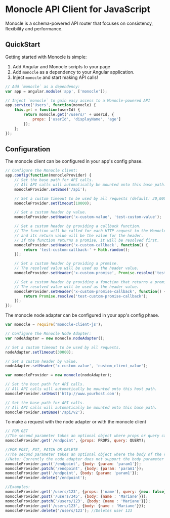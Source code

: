 Monocle API Client for JavaScript
=================================

Monocle is a schema-powered API router that focuses on consistency, flexibility and performance.

QuickStart
----------

Getting started with Monocle is simple:


1. Add Angular and Monocle scripts to your page
2. Add `monocle` as a dependency to your Angular application.
3. Inject `monocle` and start making API calls!

```js
// Add `monocle` as a dependency:
var app = angular.module('app', ['monocle']);

// Inject `monocle` to gain easy access to a Monocle-powered API
app.service('Users', function(monocle) {
    this.get = function(userId) {
        return monocle.get('/users/' + userId, {
            props: ['userId', 'displayName', 'age']
        });
    };
});
```

Configuration
-------------

The monocle client can be configured in your app's config phase.

```js
// Configure the Monocle client:
app.config(function(monocleProvider) {
    // Set the base path for API calls.
    // All API calls will automatically be mounted onto this base path.
    monocleProvider.setBase('/api');

    // Set a custom timeout to be used by all requests (default: 30,000ms).
    monocleProvider.setTimeout(10000);

    // Set a custom header by value.
    monocleProvider.setHeader('x-custom-value', 'test-custom-value');

    // Set a custom header by providing a callback function.
    // The function will be called for each HTTP request to the Monocle server,
    // and its return value will be the value for the header.
    // If the function returns a promise, it will be resolved first.
    monocleProvider.setHeader('x-custom-callback', function() {
        return 'test-custom-callback-' + Math.random();
    });

    // Set a custom header by providing a promise.
    // The resolved value will be used as the header value.
    monocleProvider.setHeader('x-custom-promise', Promise.resolve('test-custom-promise'));

    // Set a custom header by providing a function that returns a promise.
    // The resolved value will be used as the header value.
    monocleProvider.setHeader('x-custom-promise-callback', function() {
        return Promise.resolve('test-custom-promise-callback');
    });
});
```

The monocle node adapter can be configured in your app's config phase.

```js
var monocle = require('monocle-client-js');

// Configure the Monocle Node Adapter:
var nodeAdapter = new monocle.nodeAdapter();

// Set a custom timeout to be used by all requests.
nodeAdapter.setTimeout(30000);

// Set a custom header by value.
nodeAdapter.setHeader('x-custom-value', 'custom_client_value');

var monocleProvider = new monocle(nodeAdapter);

// Set the host path for API calls.
// All API calls will automatically be mounted onto this host path.
monocleProvider.setHost('http://www.yourhost.com');

// Set the base path for API calls.
// All API calls will automatically be mounted onto this base path.
monocleProvider.setBase('/api/v2');
```

To make a request with the node adapter or with the monocle client

```js
// FOR GET
//The second parameter takes an optional object where props or query can be passed in
monocleProvider.get('/endpoint', {props: PROPS, query: QUERY);

//FOR POST, PUT, PATCH OR DELETE
//The second parameter takes an optional object where the body of the request can be passed in
//Note: Currently the node adapter does not support the body parameter to be passed in
monocleProvider.post('/endpoint', {body: {param: 'param1'});
monocleProvider.patch('/endpoint', {body: {param: 'param1'});
monocleProvider.put('/endpoint', {body: {param: 'param1'});
monocleProvider.delete('/endpoint');

//Examples:
monocleProvider.get('/users/123', {props: ['name'], query: {new: false}});
monocleProvider.post('/users/345', {body: {name : 'Mariane'}});
monocleProvider.patch('/users/123', {body: {name : 'Mariane'}});
monocleProvider.put('/users/123', {body: {name : 'Mariane'}});
monocleProvider.delete('/users/123'); //Deletes user 123
```

